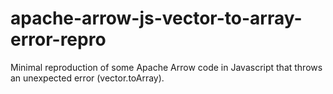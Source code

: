 # apache-arrow-js-vector-to-array-error-repro
Minimal reproduction of some Apache Arrow code in Javascript that throws an unexpected error (vector.toArray).
